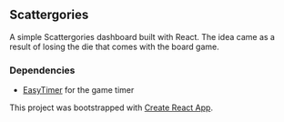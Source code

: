 ## Scattergories
A simple Scattergories dashboard built with React. The idea came as a result of losing the die that comes with the board game.

### Dependencies
* [EasyTimer](https://github.com/albert-gonzalez/easytimer.js) for the game timer

This project was bootstrapped with [Create React App](https://github.com/facebookincubator/create-react-app).